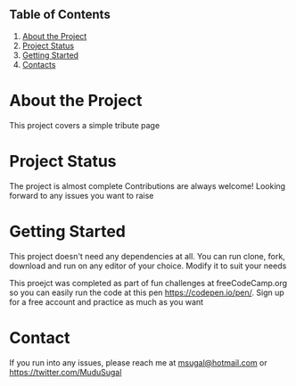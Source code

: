 ## Table of Contents
1. [About the Project](#about-the-project)
1. [Project Status](#project-status)
1. [Getting Started](#getting-started)
1. [Contacts](reacheToMe)

# About the Project
This project covers a simple tribute page

# Project Status
The project is almost complete
Contributions are always welcome! Looking forward to any issues you want to raise

# Getting Started
This project doesn't need any dependencies at all. 
You can run clone, fork, download and run on any editor of your choice. Modify it to suit your needs

This proejct was completed as part of fun challenges at freeCodeCamp.org so you can easily run the code at this pen https://codepen.io/pen/. Sign up for a free account and practice as much as you want

# Contact
If you run into any issues, please reach me at msugal@hotmail.com or https://twitter.com/MuduSugal
